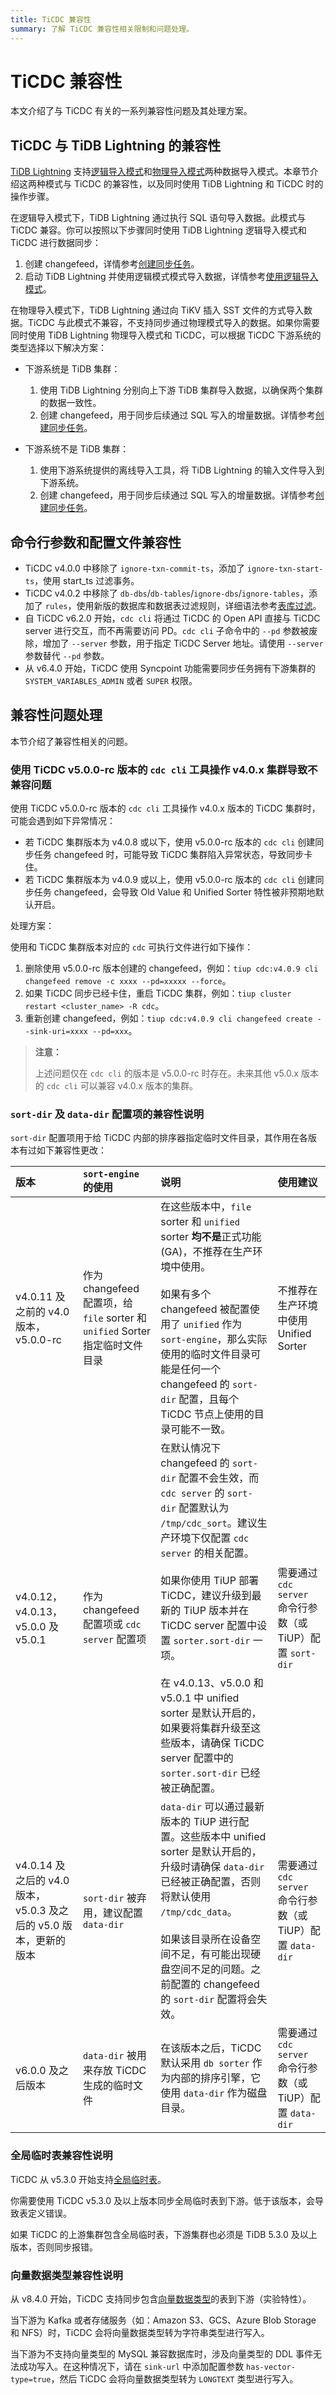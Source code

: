 ```yaml
---
title: TiCDC 兼容性
summary: 了解 TiCDC 兼容性相关限制和问题处理。
---
```


# TiCDC 兼容性

本文介绍了与 TiCDC 有关的一系列兼容性问题及其处理方案。

## TiCDC 与 TiDB Lightning 的兼容性

[TiDB Lightning](/tidb-lightning/tidb-lightning-overview.md) 支持[逻辑导入模式](/tidb-lightning/tidb-lightning-logical-import-mode.md)和[物理导入模式](/tidb-lightning/tidb-lightning-physical-import-mode.md)两种数据导入模式。本章节介绍这两种模式与 TiCDC 的兼容性，以及同时使用 TiDB Lightning 和 TiCDC 时的操作步骤。

在逻辑导入模式下，TiDB Lightning 通过执行 SQL 语句导入数据。此模式与 TiCDC 兼容。你可以按照以下步骤同时使用 TiDB Lightning 逻辑导入模式和 TiCDC 进行数据同步：

1. 创建 changefeed，详情参考[创建同步任务](/ticdc/ticdc-manage-changefeed.md#创建同步任务)。
2. 启动 TiDB Lightning 并使用逻辑模式模式导入数据，详情参考[使用逻辑导入模式](/tidb-lightning/tidb-lightning-logical-import-mode-usage.md)。

在物理导入模式下，TiDB Lightning 通过向 TiKV 插入 SST 文件的方式导入数据。TiCDC 与此模式不兼容，不支持同步通过物理模式导入的数据。如果你需要同时使用 TiDB Lightning 物理导入模式和 TiCDC，可以根据 TiCDC 下游系统的类型选择以下解决方案：

- 下游系统是 TiDB 集群：

    1. 使用 TiDB Lightning 分别向上下游 TiDB 集群导入数据，以确保两个集群的数据一致性。
    2. 创建 changefeed，用于同步后续通过 SQL 写入的增量数据。详情参考[创建同步任务](/ticdc/ticdc-manage-changefeed.md#创建同步任务)。

- 下游系统不是 TiDB 集群：

    1. 使用下游系统提供的离线导入工具，将 TiDB Lightning 的输入文件导入到下游系统。
    2. 创建 changefeed，用于同步后续通过 SQL 写入的增量数据。详情参考[创建同步任务](/ticdc/ticdc-manage-changefeed.md#创建同步任务)。

## 命令行参数和配置文件兼容性

* TiCDC v4.0.0 中移除了 `ignore-txn-commit-ts`，添加了 `ignore-txn-start-ts`，使用 start_ts 过滤事务。
* TiCDC v4.0.2 中移除了 `db-dbs`/`db-tables`/`ignore-dbs`/`ignore-tables`，添加了 `rules`，使用新版的数据库和数据表过滤规则，详细语法参考[表库过滤](/table-filter.md)。
* 自 TiCDC v6.2.0 开始，`cdc cli` 将通过 TiCDC 的 Open API 直接与 TiCDC server 进行交互，而不再需要访问 PD。`cdc cli` 子命令中的 `--pd` 参数被废除，增加了 `--server` 参数，用于指定 TiCDC Server 地址。请使用 `--server` 参数替代 `--pd` 参数。
* 从 v6.4.0 开始，TiCDC 使用 Syncpoint 功能需要同步任务拥有下游集群的 `SYSTEM_VARIABLES_ADMIN` 或者 `SUPER` 权限。

## 兼容性问题处理

本节介绍了兼容性相关的问题。

### 使用 TiCDC v5.0.0-rc 版本的 `cdc cli` 工具操作 v4.0.x 集群导致不兼容问题

使用 TiCDC v5.0.0-rc 版本的 `cdc cli` 工具操作 v4.0.x 版本的 TiCDC 集群时，可能会遇到如下异常情况：

- 若 TiCDC 集群版本为 v4.0.8 或以下，使用 v5.0.0-rc 版本的 `cdc cli` 创建同步任务 changefeed 时，可能导致 TiCDC 集群陷入异常状态，导致同步卡住。
- 若 TiCDC 集群版本为 v4.0.9 或以上，使用 v5.0.0-rc 版本的 `cdc cli` 创建同步任务 changefeed，会导致 Old Value 和 Unified Sorter 特性被非预期地默认开启。

处理方案：

使用和 TiCDC 集群版本对应的 `cdc` 可执行文件进行如下操作：

1. 删除使用 v5.0.0-rc 版本创建的 changefeed，例如：`tiup cdc:v4.0.9 cli changefeed remove -c xxxx --pd=xxxxx --force`。
2. 如果 TiCDC 同步已经卡住，重启 TiCDC 集群，例如：`tiup cluster restart <cluster_name> -R cdc`。
3. 重新创建 changefeed，例如：`tiup cdc:v4.0.9 cli changefeed create --sink-uri=xxxx --pd=xxx`。

> **注意：**
>
> 上述问题仅在 `cdc cli` 的版本是 v5.0.0-rc 时存在。未来其他 v5.0.x 版本的 `cdc cli` 可以兼容 v4.0.x 版本的集群。

### `sort-dir` 及 `data-dir` 配置项的兼容性说明

`sort-dir` 配置项用于给 TiCDC 内部的排序器指定临时文件目录，其作用在各版本有过如下兼容性更改：

|  版本  |  `sort-engine` 的使用  |  说明   |  使用建议  |
|  :---  |    :---               |  :--    | :-- |
| v4.0.11 及之前的 v4.0 版本，v5.0.0-rc | 作为 changefeed 配置项，给 `file` sorter 和 `unified` Sorter 指定临时文件目录 | 在这些版本中，`file` sorter 和 `unified` sorter **均不是**正式功能 (GA)，不推荐在生产环境中使用。<br/><br/>如果有多个 changefeed 被配置使用了 `unified` 作为 `sort-engine`，那么实际使用的临时文件目录可能是任何一个 changefeed 的 `sort-dir` 配置，且每个 TiCDC 节点上使用的目录可能不一致。 | 不推荐在生产环境中使用 Unified Sorter |
| v4.0.12，v4.0.13，v5.0.0 及 v5.0.1 | 作为 changefeed 配置项或 `cdc server` 配置项 | 在默认情况下 changefeed 的 `sort-dir` 配置不会生效，而 `cdc server` 的 `sort-dir` 配置默认为 `/tmp/cdc_sort`。建议生产环境下仅配置 `cdc server` 的相关配置。<br/><br/>如果你使用 TiUP 部署 TiCDC，建议升级到最新的 TiUP 版本并在 TiCDC server 配置中设置 `sorter.sort-dir` 一项。<br/><br />在 v4.0.13、v5.0.0 和 v5.0.1 中 unified sorter 是默认开启的，如果要将集群升级至这些版本，请确保 TiCDC server 配置中的 `sorter.sort-dir` 已经被正确配置。| 需要通过 `cdc server` 命令行参数（或 TiUP）配置 `sort-dir` |
|  v4.0.14 及之后的 v4.0 版本，v5.0.3 及之后的 v5.0 版本，更新的版本  | `sort-dir` 被弃用，建议配置 `data-dir` |  `data-dir` 可以通过最新版本的 TiUP 进行配置。这些版本中 unified sorter 是默认开启的，升级时请确保 `data-dir` 已经被正确配置，否则将默认使用 `/tmp/cdc_data`。<br/><br/>如果该目录所在设备空间不足，有可能出现硬盘空间不足的问题。之前配置的 changefeed 的 `sort-dir` 配置将会失效。| 需要通过 `cdc server` 命令行参数（或 TiUP）配置 `data-dir` |
| v6.0.0 及之后版本 | `data-dir` 被用来存放 TiCDC 生成的临时文件  | 在该版本之后，TiCDC 默认采用 `db sorter` 作为内部的排序引擎，它使用 `data-dir` 作为磁盘目录。 | 需要通过 `cdc server` 命令行参数（或 TiUP）配置 `data-dir` |

### 全局临时表兼容性说明

TiCDC 从 v5.3.0 开始支持[全局临时表](/temporary-tables.md#全局临时表)。

你需要使用 TiCDC v5.3.0 及以上版本同步全局临时表到下游。低于该版本，会导致表定义错误。

如果 TiCDC 的上游集群包含全局临时表，下游集群也必须是 TiDB 5.3.0 及以上版本，否则同步报错。

### 向量数据类型兼容性说明

从 v8.4.0 开始，TiCDC 支持同步包含[向量数据类型](/vector-search/vector-search-data-types.md)的表到下游（实验特性）。

当下游为 Kafka 或者存储服务（如：Amazon S3、GCS、Azure Blob Storage 和 NFS）时，TiCDC 会将向量数据类型转为字符串类型进行写入。

当下游为不支持向量类型的 MySQL 兼容数据库时，涉及向量类型的 DDL 事件无法成功写入。在这种情况下，请在 `sink-url` 中添加配置参数 `has-vector-type=true`，然后 TiCDC 会将向量数据类型转为 `LONGTEXT` 类型进行写入。